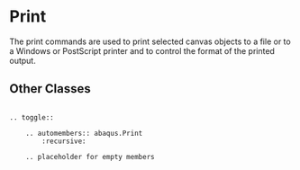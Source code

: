# Print

The print commands are used to print selected canvas objects to a file or to a Windows or PostScript printer and to control the format of the printed output.

## Other Classes

```{eval-rst}

.. toggle::

    .. automembers:: abaqus.Print
        :recursive:

    .. placeholder for empty members
```
